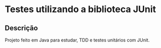 # Testes utilizando a biblioteca JUnit

## Descrição
Projeto feito em Java para estudar, TDD e testes unitários com JUnit.